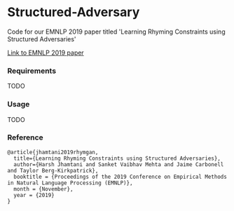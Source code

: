 # Structured-Adversary

Code for our EMNLP 2019 paper titled 'Learning Rhyming Constraints using Structured Adversaries'

[Link to EMNLP 2019 paper](https://arxiv.org/abs/1909.06743)


### Requirements

TODO

### Usage

TODO


### Reference

```
@article{jhamtani2019rhymgan,
  title={Learning Rhyming Constraints using Structured Adversaries},
  author={Harsh Jhamtani and Sanket Vaibhav Mehta and Jaime Carbonell and Taylor Berg-Kirkpatrick},
  booktitle = {Proceedings of the 2019 Conference on Empirical Methods in Natural Language Processing (EMNLP)},
  month = {November},
  year = {2019}
}
```

